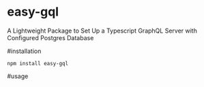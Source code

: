 # easy-gql
A Lightweight Package to Set Up a Typescript GraphQL Server with Configured Postgres Database

#installation
```
npm install easy-gql
```

#usage
```npx init